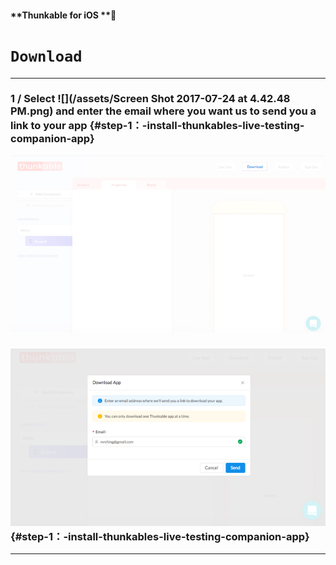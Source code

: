 #### **Thunkable for iOS **

# `Download`

---

### 1 / Select ![](/assets/Screen Shot 2017-07-24 at 4.42.48 PM.png) and enter the email where you want us to send you a link to your app {#step-1：-install-thunkables-live-testing-companion-app}

![](/assets/download-ios-fig-1.png)

### ![](/assets/download-ios-fig-2.png) {#step-1：-install-thunkables-live-testing-companion-app}

---

